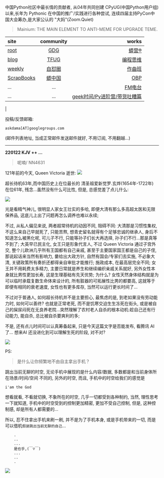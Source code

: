 中国Python社区中最长情的贡献者, 从04年共同创建 CPyUG(中国Python用户组)以来,长年为 Pythonic 在中国的推广/实践进行各种尝试, 连续四届主持PyCon中国大会筹办,是大家公认的 "大妈"(Zoom.Quiet)

> Mainium: THE MAIN ELEMENT TO ANTI-MEME FOR UPGRADE TEME.

| site | community | works |
| :-----| :----: | ----: |
| [root](http://zoomquiet.io/) | [GDG](https://blog.zhgdg.org/) | [蟒营®](https://doc.101.camp/) |
| [blog](https://blog.zoomquiet.io/pages/zoomquiet.html) | [TFUG](http://zh.tfug.world/) | [编程思维](https://py.101.camp/) |
| [weekly](http://weekly.pychina.org/) | [自怼圈](https://du.101.camp/) | [作曲班](https://mu.101.camp/) |
| [ScrapBooks](https://zoomquiet.io/collection.html) | [蟒中国](https://pychina.org/) | [OBP](https://zoomquiet.io/obp/index.html) |
| ... | ... | [FM电台](https://fm.101.camp/) |
| ... | ... | [geek时间/Py进阶营/带货吐糟篇](https://fm.101.camp/2020/geek2py-dama.html) 
 |


投稿/反馈邮箱:

    askdama[AT]googlegroups.com

(邮件列表地址, 
当成正常邮件发送邮件就好, 不用订阅, 不用翻越...)



---------------------------------------------------
**220122 KJV ++ ...**

> 呢喃/ NN4631




121年前的今天, Queen Victoria 逝世:
![](https://ipic.zoomquiet.top/2022-01-21-850px-Queen_Victoria_by_Bassano.jpeg)

超长待机63年,而中国历史上在位最长的 清圣祖爱新觉罗.玄烨(1654年-1722年) 在位61年, 残念...虽然没有什么可比性, 但是, 总感觉差了点儿什么:

![](https://ipic.zoomquiet.top/2022-01-21-zshot%202022-01-21%2008.46.39.jpg)

光是看精气神儿, 很明显人家女王壮实的多哈, 即便大清有那么多高超太医和无限保养品, 这底儿上出了问题再怎么调养也难以永续;

不过, 从私人偏见来说, 两者超常待机的动因不同, 阻碍不同:
大清那是习惯性集权, 不这么来自己早就死了, 只能苦熬, 想青史留名就得有个足够忠诚的继承人, 身后不知道怎么被黑化呢, 可儿子不行, 只能等孙子们长大再选择, 孙子们不行...那是真等不到了;
大英早已民主化, 女王只是形象代言人, 不过 Queen Victoria 通过子宫外交, 整个儿欧洲几乎所有王国都有自己亲戚, 甚至于主要国家国王都是自己的子侄, 那说起话来当然有影响力, 嘦给出大政方针, 自然有国会/专家们去实施, 不必象大清, 关键政策所有奏折还都得亲自审批才能推行; 施政成本, 在最高层完全不同; 女王并不用耗费太多精力, 主要日常就是养生和继续编织亲戚关系就好, 另外女性本身就比男性更加长寿, 这是生理基础有先天优势; 为什么? 女性天然身体结构就是为可以临时承载复数生命体来设计的, 所有脏器的可拓展性比男的都要高, 这就等于即便有相同的衰老速度, 女性也有更多库存, 当然可以运行更长时间了...

不过对于普通人, 如何超长待机并不是主要担心, 最焦虑的是, 到老如果没有劳动能力时, 如何可以善终? 也就是正常老死, 而不是饥寒交迫生生冻死在街头, 或是被自己的屎尿闷死在无良养老院...突然理解了农村老人自杀的根本动机:趁自己还有行动能力, 能自杀, 总比被自杀要爽利的多;

不是, 还有点儿时间可以认真筹备起来, 只是今天这篇文字是否能发布, 看腾讯 AI 了...
想来AI 还没进化到可以理解生死的阶段, ​对不对?


![](https://ipic.zoomquiet.top/2022-01-21-zq42-today-card-2201.022.jpeg)



PS:
> 是什么让你频繁地不由自主拿出手机？

跳出当前无聊的时空,
无论手机中展现的是什么内容/数据,
多数都是和当前身体所在场景/时间/空间 不同的,
另外的时空,
而且, 手机中的时空给我们的感觉是

    i'am the God

想看就看, 不看就切换,
不象所在的时空, 几乎一切都受到各种制约,
当然,
理性思考一下就知道,
手机中的时空受到的控制更加精密, 更加不受自己控制,
但是, 这种控制感,
却是所有人都需要的...

所以, 
忍不住拿出手机来刷一刷,
并不是为了手机本身, 或是手机带来的一切,
而是可以借机`假装跳出当前无聊的自己`...



```
    .
    ..
    ...
    是也乎,(￣▽￣)
    ...
    ..
    .
```


![](http://ydlj.zoomquiet.top/ipic/2021-07-10-210701DU21-zip.jpg)


